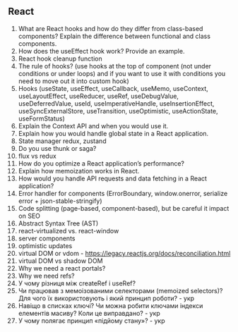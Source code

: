 ## React

1. What are React hooks and how do they differ from class-based components? Explain the difference between functional and class components.
2. How does the useEffect hook work? Provide an example.
3. React hook cleanup function
4. The rule of hooks? (use hooks at the top of component (not under conditions or under loops) and if you want to use it with conditions you need to move out it into custom hook)
5. Hooks (useState, useEffect, useCallback, useMemo, useContext, useLayoutEffect, useReducer, useRef, useDebugValue, useDeferredValue, useId, useImperativeHandle, useInsertionEffect, useSyncExternalStore, useTransition, useOptimistic, useActionState, useFormStatus)
6. Explain the Context API and when you would use it.
7. Explain how you would handle global state in a React application.
8. State manager redux, zustand
9. Do you use thunk or saga?
10. flux vs redux
11. How do you optimize a React application’s performance?
12. Explain how memoization works in React.
13. How would you handle API requests and data fetching in a React application?
14. Error handler for components (ErrorBoundary, window.onerror, serialize error + json-stable-stringify)
15. Code splitting (page-based, component-based), but be careful it impact on SEO
16. Abstract Syntax Tree (AST)
17. react-virtualized vs. react-window
18. server components
19. optimistic updates
20. virtual DOM or vdom - https://legacy.reactjs.org/docs/reconciliation.html
21. virtual DOM vs shadow DOM
22. Why we need a react portals?
23. Why we need refs?
24. У чому різниця між createRef і useRef?
25. Чи працював з мемоізованими селекторами (memoized selectors)? Для чого їх використовують і який принцип роботи? - укр
26. Навіщо в списках ключі? Чи можна робити ключами індекси елементів масиву? Коли це виправдано? - укр
27. У чому полягає принцип «підйому стану»? - укр
